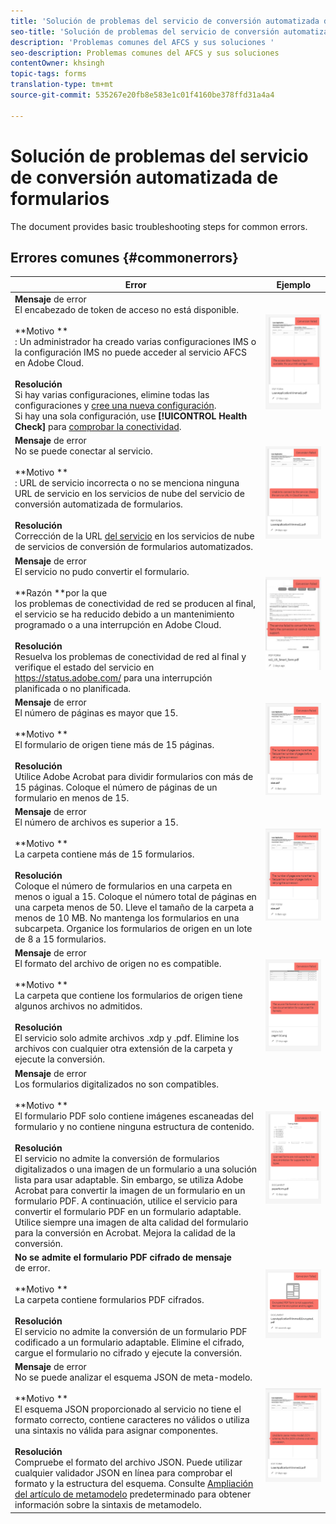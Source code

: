 ```yaml
---
title: 'Solución de problemas del servicio de conversión automatizada de formularios '
seo-title: 'Solución de problemas del servicio de conversión automatizada de formularios (AFCS) '
description: 'Problemas comunes del AFCS y sus soluciones '
seo-description: Problemas comunes del AFCS y sus soluciones
contentOwner: khsingh
topic-tags: forms
translation-type: tm+mt
source-git-commit: 535267e20fb8e583e1c01f4160be378ffd31a4a4

---
```



# Solución de problemas del servicio de conversión automatizada de formularios


<!--The article provides information on installation, configuration and administration issues that may arise in an Automated Forms Conversion Service production environment. --> The document  provides basic troubleshooting steps for common errors.

## Errores comunes {#commonerrors}

| Error | Ejemplo |
|--- |--- |
| **Mensaje** de error <br> El encabezado de token de acceso no está disponible. <br><br>**Motivo **<br>: Un administrador ha creado varias configuraciones IMS o la configuración IMS no puede acceder al servicio AFCS en Adobe Cloud.<br><br>**Resolución** <br> Si hay varias configuraciones, elimine todas las configuraciones y [cree una nueva configuración](configure-service.md#obtainpubliccertificates). <br> Si hay una sola configuración, use **[!UICONTROL Health Check]** para [comprobar la conectividad](configure-service.md#createintegrationoption). | ![El encabezado de token de acceso no está disponible](assets/invalid-ims-configuration.png) |
| **Mensaje** de error <br> No se puede conectar al servicio.  <br><br>**Motivo **<br>: URL de servicio incorrecta o no se menciona ninguna URL de servicio en los servicios de nube del servicio de conversión automatizada de formularios.<br><br>**Resolución** <br> Corrección de la URL [del servicio](configure-service.md#configure-the-cloud-service) en los servicios de nube de servicios de conversión de formularios automatizados. | ![No se puede conectar con el servicio.](assets/wrong-endpoint-configured.png) |
| **Mensaje** de error <br> El servicio no pudo convertir el formulario.  <br><br>**Razón **por la que<br>los problemas de conectividad de red se producen al final, el servicio se ha reducido debido a un mantenimiento programado o a una interrupción en Adobe Cloud.<br><br>**Resolución** <br> Resuelva los problemas de conectividad de red al final y verifique el estado del servicio en https://status.adobe.com/ para una interrupción planificada o no planificada. | ![No se puede conectar con el servicio.](assets/service-failure.png) |
| **Mensaje** de error <br> El número de páginas es mayor que 15.  <br><br>**Motivo **<br>El formulario de origen tiene más de 15 páginas.<br><br>**Resolución**<br> Utilice Adobe Acrobat para dividir formularios con más de 15 páginas. Coloque el número de páginas de un formulario en menos de 15. | ![No se puede conectar con el servicio.](assets/number-of-pages.png) |
| **Mensaje** de error <br> El número de archivos es superior a 15.  <br><br>**Motivo **<br>La carpeta contiene más de 15 formularios.<br><br>**Resolución** <br> Coloque el número de formularios en una carpeta en menos o igual a 15. Coloque el número total de páginas en una carpeta menos de 50. Lleve el tamaño de la carpeta a menos de 10 MB. No mantenga los formularios en una subcarpeta. Organice los formularios de origen en un lote de 8 a 15 formularios. | ![No se puede conectar con el servicio.](assets/number-of-pages.png) |
| **Mensaje** de error <br> El formato del archivo de origen no es compatible.  <br><br>**Motivo **<br>La carpeta que contiene los formularios de origen tiene algunos archivos no admitidos.<br><br>**Resolución** <br> El servicio solo admite archivos .xdp y .pdf. Elimine los archivos con cualquier otra extensión de la carpeta y ejecute la conversión. | ![No se puede conectar con el servicio.](assets/unsupported-file-formats.png) |
| **Mensaje** de error <br> Los formularios digitalizados no son compatibles.  <br><br>**Motivo **<br>El formulario PDF solo contiene imágenes escaneadas del formulario y no contiene ninguna estructura de contenido.<br><br>**Resolución** <br> El servicio no admite la conversión de formularios digitalizados o una imagen de un formulario a una solución lista para usar adaptable. Sin embargo, se utiliza Adobe Acrobat para convertir la imagen de un formulario en un formulario PDF. A continuación, utilice el servicio para convertir el formulario PDF en un formulario adaptable. Utilice siempre una imagen de alta calidad del formulario para la conversión en Acrobat. Mejora la calidad de la conversión. | ![No se puede conectar con el servicio.](assets/scanned-forms-error.png) |
| **No se admite el formulario PDF cifrado de mensaje** <br> de error.  <br><br>**Motivo **<br>La carpeta contiene formularios PDF cifrados.<br><br>**Resolución** <br> El servicio no admite la conversión de un formulario PDF codificado a un formulario adaptable. Elimine el cifrado, cargue el formulario no cifrado y ejecute la conversión. | ![No se puede conectar con el servicio.](assets/secured-pdf-form.png) |
| **Mensaje** de error <br> No se puede analizar el esquema JSON de meta-modelo.  <br><br>**Motivo **<br>El esquema JSON proporcionado al servicio no tiene el formato correcto, contiene caracteres no válidos o utiliza una sintaxis no válida para asignar componentes.<br><br>**Resolución** <br> Compruebe el formato del archivo JSON. Puede utilizar cualquier validador JSON en línea para comprobar el formato y la estructura del esquema. Consulte [Ampliación del artículo de metamodelo](extending-the-default-meta-model.md) predeterminado para obtener información sobre la sintaxis de metamodelo. | ![No se puede conectar con el servicio.](assets/invalid-meta-model-schema.png) |
